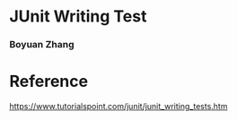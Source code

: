# JUnit Writing Test

### Boyuan Zhang



# Reference
https://www.tutorialspoint.com/junit/junit_writing_tests.htm